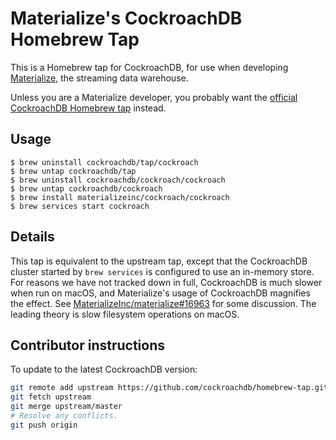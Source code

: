 # Materialize's CockroachDB Homebrew Tap

This is a Homebrew tap for CockroachDB, for use when developing [Materialize],
the streaming data warehouse.

Unless you are a Materialize developer, you probably want the
[official CockroachDB Homebrew tap][official-tap] instead.

## Usage

```shell
$ brew uninstall cockroachdb/tap/cockroach
$ brew untap cockroachdb/tap
$ brew uninstall cockroachdb/cockroach/cockroach
$ brew untap cockroachdb/cockroach
$ brew install materializeinc/cockroach/cockroach
$ brew services start cockroach
```

## Details

This tap is equivalent to the upstream tap, except that the CockroachDB
cluster started by `brew services` is configured to use an in-memory store.
For reasons we have not tracked down in full, CockroachDB is much slower
when run on macOS, and Materialize's usage of CockroachDB magnifies the
effect. See [MaterializeInc/materialize#16963] for some discussion. The leading
theory is slow filesystem operations on macOS.

## Contributor instructions

To update to the latest CockroachDB version:

```bash
git remote add upstream https://github.com/cockroachdb/homebrew-tap.git
git fetch upstream
git merge upstream/master
# Resolve any conflicts.
git push origin
```

[Materialize]: https://github.com/MaterializeInc/materialize
[official-tap]: https://github.com/cockroachdb/homebrew-tap
[MaterializeInc/materialize#16963]: https://github.com/MaterializeInc/materialize/issues/16963#issuecomment-1385500542
